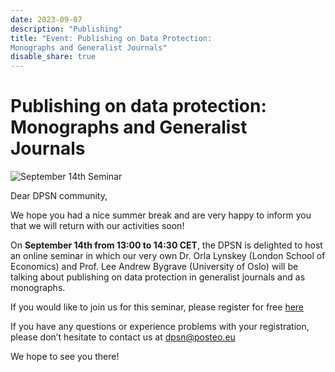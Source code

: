 ```yaml
---
date: 2023-09-07
description: "Publishing"
title: "Event: Publishing on Data Protection:
Monographs and Generalist Journals"
disable_share: true
---
```

# Publishing on data protection: Monographs and Generalist Journals #
![September 14th Seminar](https://github.com/dataprotectionscholarsnetwork/dataprotectionscholarsnetwork.github.io/assets/85340119/95e342cc-a19a-4683-986f-48ca247a66e1)

Dear DPSN community,
 
We hope you had a nice summer break and are very happy to inform you that we will return with our activities soon! 
 
On **September 14th from 13:00 to 14:30 CET**, the DPSN is delighted to host an online seminar in which our very own Dr. Orla Lynskey (London School of Economics) and Prof. Lee Andrew Bygrave (University of Oslo) will be talking about publishing on data protection in generalist journals and as monographs. 
 
If you would like to join us for this seminar, please register for free [here](https://teams.microsoft.com/registration/_oivH5ipW0yTySEKEdmlwg,T21k4fSjvUexX_f01Pceyg,1CPjKNOC9UGNnWuXr8B-Tw,vSujQmslyUiNynko8akc3g,ZGZ-T4StkEiVFygfxuL4vg,Re8zZnZYWEKOISkbniLjtw?mode=read&tenantId=1faf88fe-a998-4c5b-93c9-210a11d9a5c2)
 
If you have any questions or experience problems with your registration, please don’t hesitate to contact us at dpsn@posteo.eu 
 
We hope to see you there!
